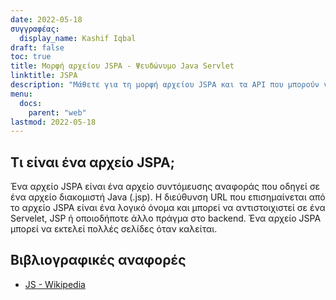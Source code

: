 ```yaml
---
date: 2022-05-18
συγγραφέας:
  display_name: Kashif Iqbal
draft: false
toc: true
title: Μορφή αρχείου JSPA - Ψευδώνυμο Java Servlet
linktitle: JSPA
description: "Μάθετε για τη μορφή αρχείου JSPA και τα API που μπορούν να δημιουργήσουν και να ανοίξουν αρχεία JSPA."
menu:
  docs:
    parent: "web"
lastmod: 2022-05-18
---
```


## Τι είναι ένα αρχείο JSPA;

Ένα αρχείο JSPA είναι ένα αρχείο συντόμευσης αναφοράς που οδηγεί σε ένα αρχείο διακομιστή Java (.jsp). Η διεύθυνση URL που επισημαίνεται από το αρχείο JSPA είναι ένα λογικό όνομα και μπορεί να αντιστοιχιστεί σε ένα Servelet, JSP ή οποιοδήποτε άλλο πράγμα στο backend. Ένα αρχείο JSPA μπορεί να εκτελεί πολλές σελίδες όταν καλείται.

## Βιβλιογραφικές αναφορές ##

- [JS - Wikipedia](https://en.wikipedia.org/wiki/JavaScript)

